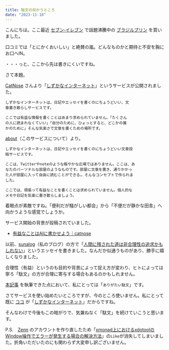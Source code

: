 ```yaml
---
title: 駄文の向かうところ
date: "2023-11-18"
---
```

こんにちは。ここ最近 [セブン‐イレブン](https://www.sej.co.jp/) で話題沸騰中の [ブラジルプリン](https://www.sej.co.jp/products/a/item/111493/) を買いました。

口コミでは「とにかくおいしい」と絶賛の嵐。どんなものかと期待と不安を胸にお口へIN。

・・・っと、ここから先は書きにくいですね。

さて本題。

[CatNose](https://catnose.me/) さんより「[しずかなインターネット](https://sizu.me/)」というサービスが公開されました。
```text
しずかなインターネットは、日記やエッセイを書くのにちょうどいい、文
章書き散らしサービスです。

ここでは有益な情報を書くことはあまり求められていません。「たくさん
の人に読まれなくていい」「自分のために、ひょっとすると、どこかの誰
かのために」そんな気楽さで文章を書くための場所です。
```

[about](https://sizu.me/about)（このサービスについて）より。
```text
しずかなインターネットは、日記やエッセイを書くのにちょうどいい文章投
稿サービスです。

ここは、Twitterやnoteのような賑やかな広場ではありません。ここは、あ
なたのパーソナルな部屋のようなものです。部屋に文章を置き、通りかかっ
た人が部屋に入って自由に読むことができる… そんなコンセプトで作られま
した。

ここでは、頑張って有益なことを書くことは求められていません。個人的な
メモや日記を気楽に書き散らしましょう。
```

着眼点が素敵ですね。「便利だが騒がしい都会」から「不便だが静かな田舎」へ向かうような感覚でしょうか。

サービス開始の背景が投稿されていました。
- [有益なことはAIに書かせよう｜catnose](https://sizu.me/catnose/posts/tcm8kewsw4f6)

以前、[sunalog](https://ghsable.github.io/sunalog/)（私のブログ）の方で「[人間に残された道は非合理性の追求かもしれない](https://ghsable.github.io/sunalog/post/2023-02-02-人間に残された道は非合理性の追求かもしれない/)」というエッセイを書きました。なんだか似通うものがあり、勝手に嬉しくなりました。

合理性（有益）というのも目的や背景によって捉え方が変わり、ヒトによっては寧ろ「駄文」の方が合理に寄与する場合もあるのかもしれません。

[本記事](/20231118) を執筆できた点において、私にとっては「`ありがたい駄文`」です。

さてサービスを使い始めたいところですが、今のところ使いません。私にとって既に [ココ](/) が「[しずかなインターネット](https://sizu.me/)」だからですね。

そんなわけで今後もこの暗がりで、気兼ねなく「駄文」を続けていこうと思います。

P.S.　[Zenn](https://zenn.dev/) のアカウントを作り直したため「[xmonad上におけるxdotoolのWindow操作でエラーが発生する場合の解決方法](https://zenn.dev/dativus/articles/525840c717814e)」の`Like`が消失してしまいました。折角いただいたのにも関わらず大変申し訳ございません。
